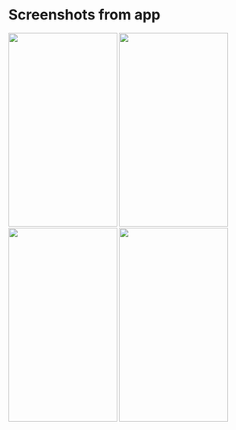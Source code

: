 # Screenshots from app
<img src="https://github.com/TYgen2/Flutter-demo-app/assets/93910466/b6edd0f1-f040-4edd-a900-450d18b70997" width="216" height="384"/>
<img src="https://github.com/TYgen2/Flutter-demo-app/assets/93910466/77c00ce7-b85f-4add-abcd-289639fffb7c" width="216" height="384"/>
<img src="https://github.com/TYgen2/Flutter-demo-app/assets/93910466/1cf5d679-133a-4f26-ac91-2704ee2b9c97" width="216" height="384"/>
<img src="https://github.com/TYgen2/Flutter-demo-app/assets/93910466/f96a1473-64af-4b67-a1ec-0ac7ac4063ff" width="216" height="384"/>
